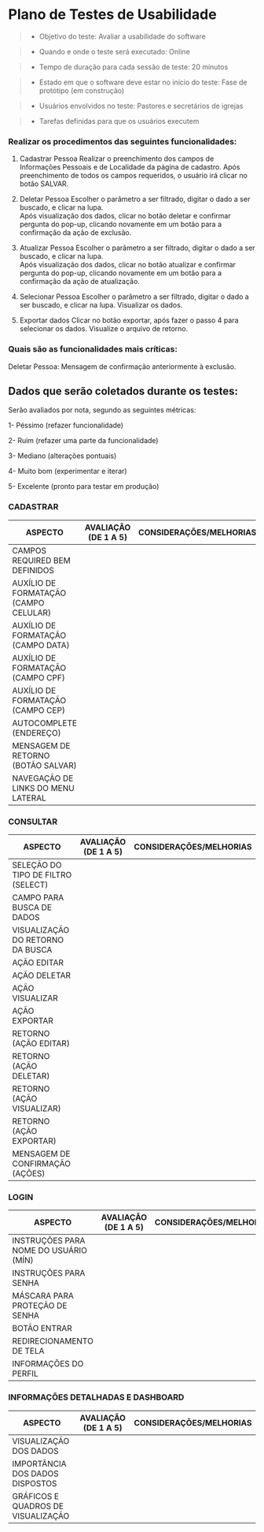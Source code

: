 # Plano de Testes de Usabilidade

> - Objetivo do teste: Avaliar a usabilidade do software  

> - Quando e onde o teste será executado: Online 

> - Tempo de duração para cada sessão de teste: 20 minutos 

> - Estado em que o software deve estar no início do teste: Fase de protótipo (em construção) 

> - Usuários envolvidos no teste: Pastores e secretários de igrejas 

 
> - Tarefas definidas para que os usuários executem 

### Realizar os procedimentos das seguintes funcionalidades:  

1)  Cadastrar Pessoa 
    Realizar o preenchimento dos campos de Informações Pessoais e de Localidade da página de cadastro. Após preenchimento de todos os campos requeridos, o usuário         irá clicar no botão SALVAR.  

2)  Deletar Pessoa 
    Escolher o parâmetro a ser filtrado, digitar o dado a ser buscado, e clicar na lupa.  
    Após visualização dos dados, clicar no botão deletar e confirmar pergunta do pop-up, clicando novamente em um botão para a confirmação da ação de exclusão. 

3)  Atualizar Pessoa 
    Escolher o parâmetro a ser filtrado, digitar o dado a ser buscado, e clicar na lupa.  
    Após visualização dos dados, clicar no botão atualizar e confirmar pergunta do pop-up, clicando novamente em um botão para a confirmação da ação de atualização.  

4)  Selecionar Pessoa 
    Escolher o parâmetro a ser filtrado, digitar o dado a ser buscado, e clicar na lupa. Visualizar os dados. 

5)  Exportar dados 
    Clicar no botão exportar, após fazer o passo 4 para selecionar os dados. Visualize o arquivo de retorno. 


### Quais são as funcionalidades mais críticas: 

Deletar Pessoa: Mensagem de confirmação anteriormente à exclusão. 

 

## Dados que serão coletados durante os testes: 

Serão avaliados por nota, segundo as seguintes métricas: 

1-  Péssimo (refazer funcionalidade) 

2-  Ruim (refazer uma parte da funcionalidade) 

3-  Mediano (alterações pontuais) 

4-  Muito bom (experimentar e iterar) 

5-  Excelente (pronto para testar em produção) 

### CADASTRAR
|                ASPECTO                |          AVALIAÇÃO (DE 1 A 5)             |              CONSIDERAÇÕES/MELHORIAS                        |
|---------------------------------------|-------------------------------------------|-------------------------------------------------------------|
|CAMPOS REQUIRED BEM DEFINIDOS          |                                           |                                                             |
|AUXÍLIO DE FORMATAÇÃO (CAMPO CELULAR)  |                                           |                                                             |
|AUXÍLIO DE FORMATAÇÃO (CAMPO DATA)     |                                           |                                                             |
|AUXÍLIO DE FORMATAÇÃO (CAMPO CPF)      |                                           |                                                             |
|AUXÍLIO DE FORMATAÇÃO (CAMPO CEP)      |                                           |                                                             |
|AUTOCOMPLETE (ENDEREÇO)                |                                           |                                                             |
|MENSAGEM DE RETORNO (BOTÃO SALVAR)     |                                           |                                                             |
|NAVEGAÇÃO DE LINKS DO MENU LATERAL     |                                           |                                                             |


### CONSULTAR
|                ASPECTO                |          AVALIAÇÃO (DE 1 A 5)             |              CONSIDERAÇÕES/MELHORIAS                        |
|---------------------------------------|-------------------------------------------|-------------------------------------------------------------|
|SELEÇÃO DO TIPO DE FILTRO (SELECT)     |                                           |                                                             |
|CAMPO PARA BUSCA DE DADOS              |                                           |                                                             |
|VISUALIZAÇÃO DO RETORNO DA BUSCA       |                                           |                                                             |
|AÇÃO EDITAR                            |                                           |                                                             |
|AÇÃO DELETAR                           |                                           |                                                             |
|AÇÃO VISUALIZAR                        |                                           |                                                             |
|AÇÃO EXPORTAR                          |                                           |                                                             |
|RETORNO (AÇÃO EDITAR)                  |                                           |                                                             |
|RETORNO (AÇÃO DELETAR)                 |                                           |                                                             |
|RETORNO (AÇÃO VISUALIZAR)              |                                           |                                                             |
|RETORNO (AÇÃO EXPORTAR)                |                                           |                                                             |
|MENSAGEM DE CONFIRMAÇÃO (AÇÕES)        |                                           |                                                             |


### LOGIN
|                ASPECTO                |          AVALIAÇÃO (DE 1 A 5)             |              CONSIDERAÇÕES/MELHORIAS                        |
|---------------------------------------|-------------------------------------------|-------------------------------------------------------------|
|INSTRUÇÕES PARA NOME DO USUÁRIO (MÍN)  |                                           |                                                             |
|INSTRUÇÕES PARA SENHA                  |                                           |                                                             |
|MÁSCARA PARA PROTEÇÃO DE SENHA         |                                           |                                                             |
|BOTÃO ENTRAR                           |                                           |                                                             |
|REDIRECIONAMENTO DE TELA               |                                           |                                                             |
|INFORMAÇÕES DO PERFIL                  |                                           |                                                             |


### INFORMAÇÕES DETALHADAS E DASHBOARD
|                ASPECTO                |          AVALIAÇÃO (DE 1 A 5)             |              CONSIDERAÇÕES/MELHORIAS                        |
|---------------------------------------|-------------------------------------------|-------------------------------------------------------------|
|VISUALIZAÇÃO DOS DADOS                 |                                           |                                                             |
|IMPORTÂNCIA DOS DADOS DISPOSTOS        |                                           |                                                             |
|GRÁFICOS E QUADROS DE VISUALIZAÇÃO     |                                           |                                                             |









